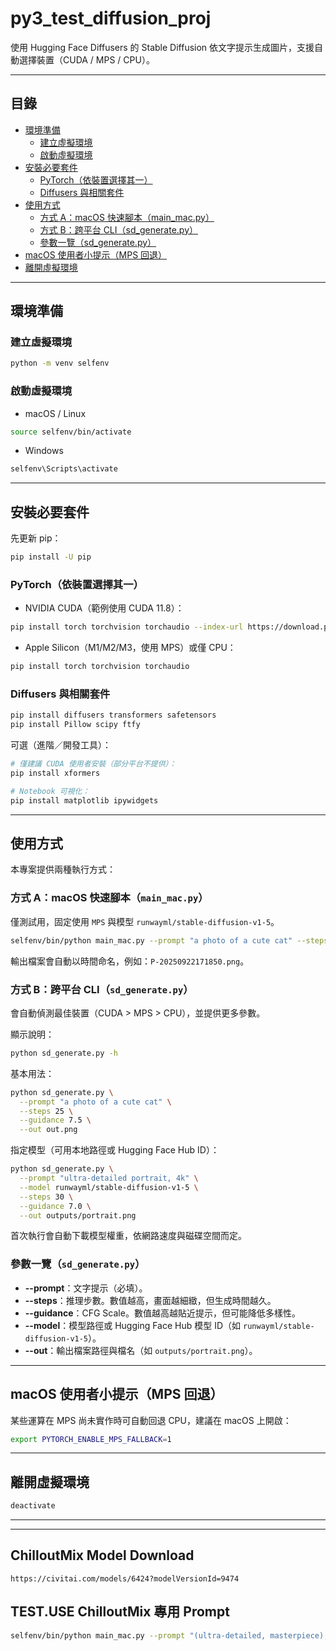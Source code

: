 # py3_test_diffusion_proj

使用 Hugging Face Diffusers 的 Stable Diffusion 依文字提示生成圖片，支援自動選擇裝置（CUDA / MPS / CPU）。

---

## 目錄

- [環境準備](#環境準備)
  - [建立虛擬環境](#建立虛擬環境)
  - [啟動虛擬環境](#啟動虛擬環境)
- [安裝必要套件](#安裝必要套件)
  - [PyTorch（依裝置選擇其一）](#pytorch依裝置選擇其一)
  - [Diffusers 與相關套件](#diffusers-與相關套件)
- [使用方式](#使用方式)
  - [方式 A：macOS 快速腳本（main_mac.py）](#方式-a-macos-快速腳本main_macpy)
  - [方式 B：跨平台 CLI（sd_generate.py）](#方式-b跨平台-clisd_generatepy)
  - [參數一覽（sd_generate.py）](#參數一覽sd_generatepy)
- [macOS 使用者小提示（MPS 回退）](#macos-使用者小提示mps-回退)
- [離開虛擬環境](#離開虛擬環境)

---

## 環境準備

### 建立虛擬環境

```bash
python -m venv selfenv
```

### 啟動虛擬環境

- macOS / Linux

```bash
source selfenv/bin/activate
```

- Windows

```bash
selfenv\Scripts\activate
```

---

## 安裝必要套件

先更新 pip：

```bash
pip install -U pip
```

### PyTorch（依裝置選擇其一）

- NVIDIA CUDA（範例使用 CUDA 11.8）：

```bash
pip install torch torchvision torchaudio --index-url https://download.pytorch.org/whl/cu118
```

- Apple Silicon（M1/M2/M3，使用 MPS）或僅 CPU：

```bash
pip install torch torchvision torchaudio
```

### Diffusers 與相關套件

```bash
pip install diffusers transformers safetensors
pip install Pillow scipy ftfy
```

可選（進階／開發工具）：

```bash
# 僅建議 CUDA 使用者安裝（部分平台不提供）：
pip install xformers

# Notebook 可視化：
pip install matplotlib ipywidgets
```

---

## 使用方式

本專案提供兩種執行方式：

### 方式 A：macOS 快速腳本（`main_mac.py`）

僅測試用，固定使用 `MPS` 與模型 `runwayml/stable-diffusion-v1-5`。

```bash
selfenv/bin/python main_mac.py --prompt "a photo of a cute cat" --steps 25
```

輸出檔案會自動以時間命名，例如：`P-20250922171850.png`。

### 方式 B：跨平台 CLI（`sd_generate.py`）

會自動偵測最佳裝置（CUDA > MPS > CPU），並提供更多參數。

顯示說明：

```bash
python sd_generate.py -h
```

基本用法：

```bash
python sd_generate.py \
  --prompt "a photo of a cute cat" \
  --steps 25 \
  --guidance 7.5 \
  --out out.png
```

指定模型（可用本地路徑或 Hugging Face Hub ID）：

```bash
python sd_generate.py \
  --prompt "ultra-detailed portrait, 4k" \
  --model runwayml/stable-diffusion-v1-5 \
  --steps 30 \
  --guidance 7.0 \
  --out outputs/portrait.png
```

首次執行會自動下載模型權重，依網路速度與磁碟空間而定。

### 參數一覽（`sd_generate.py`）

- **--prompt**：文字提示（必填）。
- **--steps**：推理步數。數值越高，畫面越細緻，但生成時間越久。
- **--guidance**：CFG Scale。數值越高越貼近提示，但可能降低多樣性。
- **--model**：模型路徑或 Hugging Face Hub 模型 ID（如 `runwayml/stable-diffusion-v1-5`）。
- **--out**：輸出檔案路徑與檔名（如 `outputs/portrait.png`）。

---

## macOS 使用者小提示（MPS 回退）

某些運算在 MPS 尚未實作時可自動回退 CPU，建議在 macOS 上開啟：

```bash
export PYTORCH_ENABLE_MPS_FALLBACK=1
```

---

## 離開虛擬環境

```bash
deactivate
```

---

---

## ChilloutMix Model Download

```
https://civitai.com/models/6424?modelVersionId=9474
```

## TEST.USE ChilloutMix 專用 Prompt

```bash
selfenv/bin/python main_mac.py --prompt "(ultra-detailed, masterpiece), confident asian woman, disco outfit, short skirt with sequins, crop top with cutouts, pink neon lights, disco ball reflections, nightclub background, cinematic lighting, glossy skin, professional photography" --steps 500
```
